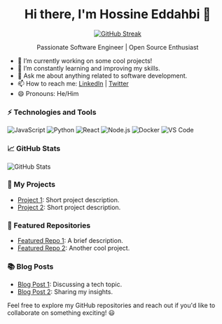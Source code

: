 <h1 align="center">Hi there, I'm Hossine Eddahbi 👋</h1>
<p align="center">
  <a href="https://github.com/hossine" target="_blank">
    <img alt="GitHub Streak" src="https://github-readme-streak-stats.herokuapp.com/?user=eddahbihossine&theme=dark" />
  </a>
</p>

<p align="center">Passionate Software Engineer | Open Source Enthusiast</p>

- 🔭 I’m currently working on some cool projects!
- 🌱 I’m constantly learning and improving my skills.
- 💬 Ask me about anything related to software development.
- 📫 How to reach me: [LinkedIn](https://www.linkedin.com/in/hossine-eddahbi/) | [Twitter](https://twitter.com/hossine)
- 😄 Pronouns: He/Him

### ⚡ Technologies and Tools

<img src="https://img.shields.io/badge/Code-JavaScript-informational?style=flat&logo=javascript&color=F7DF1E" alt="JavaScript">
<img src="https://img.shields.io/badge/Code-Python-informational?style=flat&logo=python&color=3776AB" alt="Python">
<img src="https://img.shields.io/badge/Code-React-informational?style=flat&logo=react&color=61DAFB" alt="React">
<img src="https://img.shields.io/badge/Code-Node.js-informational?style=flat&logo=node.js&color=339933" alt="Node.js">
<img src="https://img.shields.io/badge/Tools-Docker-informational?style=flat&logo=docker&color=2496ED" alt="Docker">
<img src="https://img.shields.io/badge/Editor-VSCode-informational?style=flat&logo=visual-studio-code&color=007ACC" alt="VS Code">

### 📈 GitHub Stats

![GitHub Stats](https://github-readme-stats.vercel.app/api?username=eddahbihossine&show_icons=true&theme=dark)

### 🚀 My Projects

- [Project 1](https://github.com/hossine/project1): Short project description.
- [Project 2](https://github.com/hossine/project2): Short project description.

### 🌟 Featured Repositories

- [Featured Repo 1](https://github.com/hossine/featured-repo1): A brief description.
- [Featured Repo 2](https://github.com/hossine/featured-repo2): Another cool project.

### 📚 Blog Posts

- [Blog Post 1](https://dev.to/hossine/blog-post-1): Discussing a tech topic.
- [Blog Post 2](https://dev.to/hossine/blog-post-2): Sharing my insights.

Feel free to explore my GitHub repositories and reach out if you'd like to collaborate on something exciting! 😃
